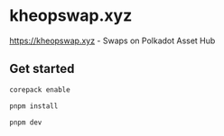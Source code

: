 # kheopswap.xyz

https://kheopswap.xyz - Swaps on Polkadot Asset Hub

## Get started

```bash
corepack enable

pnpm install

pnpm dev
```
